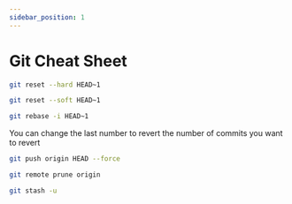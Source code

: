 ```yaml
---
sidebar_position: 1
---
```


# Git Cheat Sheet

```bash title="Revert a commit"
git reset --hard HEAD~1
```

```bash title="Revert a commit but keep changes staged"
git reset --soft HEAD~1
```

```bash title="Combining past commits into one"
git rebase -i HEAD~1
```

You can change the last number to revert the number of commits you want to revert

```bash title="Pushing the modified up to remote branch"
git push origin HEAD --force
```

```bash title="Prune local branches that are no longer in remote"
git remote prune origin
```

```bash title="Stash everything including new files"
git stash -u
```
